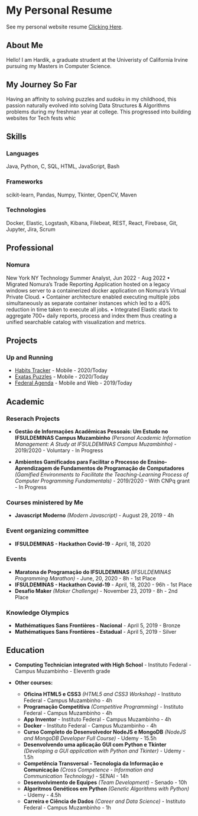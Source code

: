 # My Personal Resume
See my personal website resume <a href="https://hardik-dot.github.io/">Clicking Here</a>.

## About Me
Hello!
I am Hardik, a graduate strudent at the Univeristy of California Irvine pursuing my Masters in Computer Science.

## My Journey So Far
Having an affinity to solving puzzles and sudoku in my childhood, this passion naturally evolved into solving Data Structures & Algorithms problems during my freshman year at college. This progressed into building websites for Tech fests whic

## Skills
### Languages
Java, Python, C, SQL, HTML, JavaScript, Bash

### Frameworks
scikit-learn, Pandas, Numpy, Tkinter, OpenCV, Maven

### Technologies
Docker, Elastic, Logstash, Kibana, Filebeat, REST, React, Firebase, Git, Jupyter, Jira, Scrum

## Professional
<h3> Nomura </h3> New York NY
Technology Summer Analyst, Jun 2022 - Aug 2022
•	Migrated Nomura’s Trade Reporting Application hosted on a legacy windows server to a containerized docker application on Nomura’s Virtual Private Cloud.
•	Container architecture enabled executing multiple jobs simultaneously as separate container instances which led to a 40% reduction in time taken to execute all jobs.
•	Integrated Elastic stack to aggregate 700+ daily reports, process and index them thus creating a unified searchable catalog with visualization and metrics.

## Projects
### Up and Running
- <a href="https://play.google.com/store/apps/details?id=com.heatmaphabittracker">Habits Tracker</a> - Mobile - 2020/Today
- <a href="https://play.google.com/store/apps/details?id=com.cspuzzles">Exatas Puzzles</a> - Mobile - 2020/Today
- <a href="https://play.google.com/store/apps/details?id=com.federalagenda">Federal Agenda</a> - Mobile and Web - 2019/Today


## Academic
### Reserach Projects

- **Gestão de Informações Acadêmicas Pessoais: Um Estudo no IFSULDEMINAS Campus Muzambinho** *(Personal Academic Information Management: A Study at IFSULDEMINAS Campus Muzambinho)* - 2019/2020 - Voluntary - In Progress

- **Ambientes Gamificados para Facilitar o Processo de Ensino-Aprendizagem de Fundamentos de Programação de Computadores** *(Gamified Environments to Facilitate the Teaching-Learning Process of Computer Programming Fundamentals)* - 2019/2020 - With CNPq grant - In Progress

### Courses ministered by Me
- **Javascript Moderno** *(Modern Javascript)* - August 29, 2019 - 4h

### Event organizing committee
- **IFSULDEMINAS - Hackathon Covid-19** - April, 18, 2020

### Events
- **Maratona de Programação do IFSULDEMINAS** *(IFSULDEMINAS Programming Marathon)* - June, 20, 2020 - 8h - 1st Place
- **IFSULDEMINAS - Hackathon Covid-19** - April, 18, 2020 - 96h - 1st Place
- **Desafio Maker** *(Maker Challenge)* - November 23, 2019 - 8h - 2nd Place

### Knowledge Olympics
- **Mathématiques Sans Frontières - Nacional** - April 5, 2019 - Bronze
- **Mathématiques Sans Frontières - Estadual** - April 5, 2019 - Silver

## Education
- **Computing Technician integrated with High School** - Instituto Federal - Campus Muzambinho - Eleventh grade

- **Other courses:**
    - **Oficina HTML5 e CSS3** *(HTML5 and CSS3 Workshop)* - Instituto Federal - Campus Muzambinho - 4h
    - **Programação Competitiva** *(Competitive Programming)* - Instituto Federal - Campus Muzambinho - 4h
    - **App Inventor** - Instituto Federal - Campus Muzambinho - 4h
    - **Docker** - Instituto Federal - Campus Muzambinho - 4h
    - **Curso Completo do Desenvolvedor NodeJS e MongoDB** *(NodeJS and MongoDB Developer Full Course)* - Udemy - 15.5h
    - **Desenvolvendo uma aplicação GUI com Python e Tkinter** *(Developing a GUI application with Python and Tkinter)* - Udemy - 1.5h
    - **Competência Transversal - Tecnologia da Informação e Comunicação** *(Cross Competence - Information and Communication Technology)* - SENAI - 14h
    - **Desenvolvimento de Equipes** *(Team Development)* - Senado - 10h
    - **Algoritmos Genéticos em Python** *(Genetic Algorithms with Python)* - Udemy - 4.5h
    - **Carreira e Ciência de Dados** *(Career and Data Science)* - Instituto Federal - Campus Muzambinho - 1h
